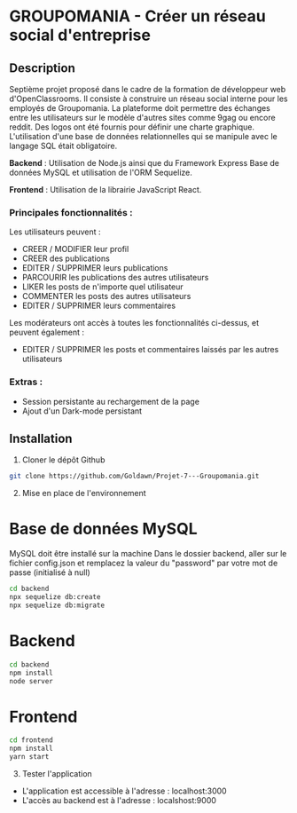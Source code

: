 # GROUPOMANIA - Créer un réseau social d'entreprise


## Description

Septième projet proposé dans le cadre de la formation de développeur web d'OpenClassrooms. Il consiste à construire un réseau social interne pour les employés de Groupomania.
La plateforme doit permettre des échanges entre les utilisateurs sur le modèle d'autres sites comme 9gag ou encore reddit. Des logos ont été fournis pour définir une charte graphique.
L'utilisation d'une base de données relationnelles qui se manipule avec le langage SQL était obligatoire.

**Backend** :   Utilisation de Node.js ainsi que du Framework Express
            Base de données MySQL et utilisation de l'ORM Sequelize.

**Frontend** : Utilisation de la librairie JavaScript React.

### Principales fonctionnalités :

Les utilisateurs peuvent :
- CREER / MODIFIER leur profil
- CREER des publications 
- EDITER / SUPPRIMER leurs publications
- PARCOURIR les publications des autres utilisateurs
- LIKER les posts de n'importe quel utilisateur
- COMMENTER les posts des autres utilisateurs
- EDITER / SUPPRIMER leurs commentaires

Les modérateurs ont accès à toutes les fonctionnalités ci-dessus, et peuvent également :
- EDITER / SUPPRIMER les posts et commentaires laissés par les  autres utilisateurs

### Extras :   
- Session persistante au rechargement de la page
- Ajout d'un Dark-mode persistant

## Installation

1. Cloner le dépôt Github
```bash
git clone https://github.com/Goldawn/Projet-7---Groupomania.git
```
2. Mise en place de l'environnement 

# Base de données MySQL
MySQL doit être installé sur la machine
Dans le dossier backend, aller sur le fichier config.json et remplacez la valeur du "password" par votre mot de passe (initialisé à null)
```bash
cd backend
npx sequelize db:create
npx sequelize db:migrate
```
# Backend
```bash
cd backend
npm install
node server
```
# Frontend
```bash
cd frontend
npm install
yarn start
```

3. Tester l'application 

- L'application est accessible à l'adresse : localhost:3000
- L'accès au backend est à l'adresse : localshost:9000